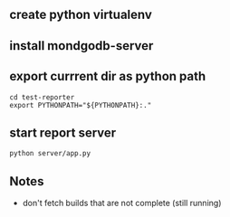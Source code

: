 ## create python virtualenv

## install mondgodb-server

## export currrent dir as python path
 ```buildoutcfg
cd test-reporter
export PYTHONPATH="${PYTHONPATH}:."
```

## start report server
```buildoutcfg
python server/app.py
```

## Notes
* don't fetch builds that are not complete (still running)
